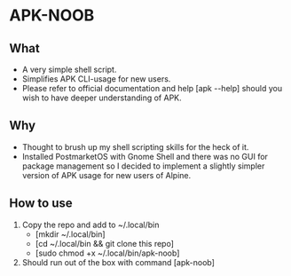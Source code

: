 # APK-NOOB

## What
- A very simple shell script.
- Simplifies APK CLI-usage for new users.
- Please refer to official documentation and help [apk --help] should you wish to have deeper understanding of APK.

## Why
- Thought to brush up my shell scripting skills for the heck of it.
- Installed PostmarketOS with Gnome Shell and there was no GUI for package management so I decided to implement a slightly simpler version of APK usage for new users of Alpine.

## How to use
1. Copy the repo and add to ~/.local/bin
    - [mkdir ~/.local/bin]
    - [cd ~/.local/bin && git clone this repo]
	- [sudo chmod +x ~/.local/bin/apk-noob]
2. Should run out of the box with command [apk-noob]
